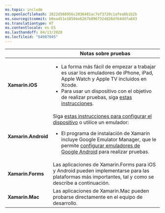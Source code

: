 ```yaml
---
ms.topic: include
ms.openlocfilehash: 2822d568956c2036481ac7ef3720c1afea8b1b2b
ms.sourcegitcommit: b0ea451e18504e6267b896732dd26df64ddfa843
ms.translationtype: HT
ms.contentlocale: es-ES
ms.lasthandoff: 04/13/2020
ms.locfileid: "64987045"
---
```

||Notas sobre pruebas|
|---|---|
|**Xamarin.iOS**|<ul><li>La forma más fácil de empezar a trabajar es usar los emuladores de iPhone, iPad, Apple Watch y Apple TV incluidos en Xcode.</li><li>Para usar un dispositivo con el objetivo de realizar pruebas, siga <a href="~/ios/get-started/installation/device-provisioning/index.md">estas instrucciones</a>.</li></ul>|
|**Xamarin.Android**|Siga <a href="~/android/get-started/installation/set-up-device-for-development.md">estas instrucciones para configurar el dispositivo</a> o utilice un emulador:<ul><li>El programa de instalación de Xamarin incluye Google Emulator Manager, que le permite <a href="~/android/deploy-test/debugging/android-sdk-emulator/index.md">configurar emuladores de Google Android</a> para realizar pruebas.</li></ul>|
|**Xamarin.Forms**|Las aplicaciones de Xamarin.Forms para iOS y Android pueden implementarse para las plataformas más importantes, tal y como se describe a continuación.|
|**Xamarin.Mac**|Las aplicaciones de Xamarin.Mac pueden probarse directamente en el equipo de desarrollo.|
